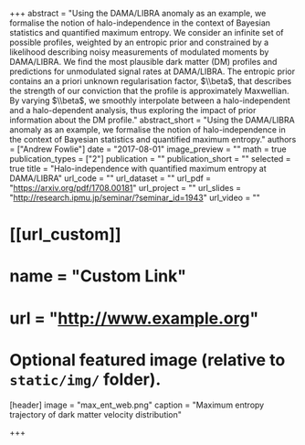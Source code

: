 +++
abstract = "Using the DAMA/LIBRA anomaly as an example, we formalise the notion of halo-independence in the context of Bayesian statistics and quantified maximum entropy. We consider an infinite set of possible profiles, weighted by an entropic prior and constrained by a likelihood describing noisy measurements of modulated moments by DAMA/LIBRA. We find the most plausible dark matter (DM) profiles and predictions for unmodulated signal rates at DAMA/LIBRA. The entropic prior contains an a priori unknown regularisation factor, $\\beta$, that describes the strength of our conviction that the profile is approximately Maxwellian. By varying $\\beta$, we smoothly interpolate between a halo-independent and a halo-dependent analysis, thus exploring the impact of prior information about the DM profile."
abstract_short = "Using the DAMA/LIBRA anomaly as an example, we formalise the notion of halo-independence in the context of Bayesian statistics and quantified maximum entropy."
authors = ["Andrew Fowlie"]
date = "2017-08-01"
image_preview = ""
math = true
publication_types = ["2"]
publication = ""
publication_short = ""
selected = true
title = "Halo-independence with quantified maximum entropy at DAMA/LIBRA"
url_code = ""
url_dataset = ""
url_pdf = "https://arxiv.org/pdf/1708.00181"
url_project = ""
url_slides = "http://research.ipmu.jp/seminar/?seminar_id=1943"
url_video = ""

# [[url_custom]]
# name = "Custom Link"
# url = "http://www.example.org"

# Optional featured image (relative to `static/img/` folder).
[header]
image = "max_ent_web.png"
caption = "Maximum entropy trajectory of dark matter velocity distribution"

+++
